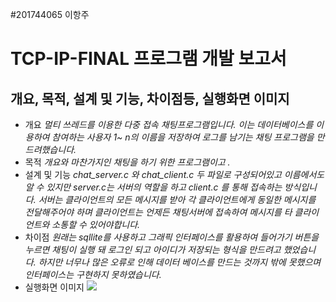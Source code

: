 #201744065 이항주
# TCP-IP-FINAL 프로그램 개발 보고서
## 개요, 목적, 설계 및 기능, 차이점등, 실행화면 이미지
- 개요
*멀티 쓰레드를 이용한 다중 접속 채팅프로그램입니다. 이는 데이터베이스를 이용하여 참여하는 사용자 1~ n의 이름을 저장하여 로그를 남기는 채팅 프로그램을 만드려했습니다.*
- 목적
*개요와 마찬가지인 채팅을 하기 위한 프로그램이고 .*
- 설계 및 기능
*chat_server.c 와 chat_client.c 두 파일로 구성되어있고 이름에서도 알 수 있지만 
server.c는 서버의 역할을 하고 client.c 를 통해 접속하는 방식입니다. 서버는 클라이언트의 모든 메시지를 받아 각 클라이언트에게 동일한 메시지를 전달해주어야 하며 클라이언트는 언제든 채팅서버에 접속하여 메시지를 타 클라이언트와 소통할 수 있어야합니다.*
- 차이점
*원래는 sqllite를 사용하고 그래픽 인터페이스를 활용하여 들어가기 버튼을 누르면 채팅이 실행 돼 로그인 되고 아이디가 저장되는 형식을 만드려고 했었습니다. 하지만 너무나 많은 오류로 인해 데이터 베이스를 만드는 것까지 밖에 못했으며 인터페이스는 구현하지 못하였습니다.*
- 실행화면 이미지
<img width="" height="" src="./png/실행화면.png"></img>

